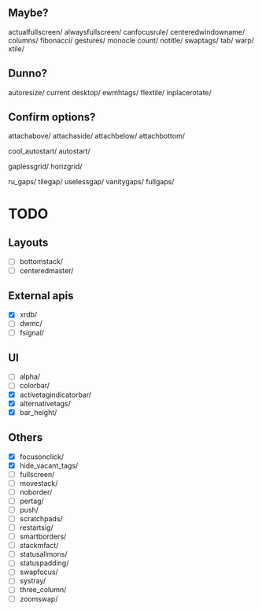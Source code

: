 ## Maybe?
actualfullscreen/
alwaysfullscreen/
canfocusrule/
centeredwindowname/
columns/
fibonacci/
gestures/
monocle count/
notitle/
swaptags/
tab/
warp/
xtile/

## Dunno?
autoresize/
current desktop/
ewmhtags/
flextile/
inplacerotate/

## Confirm options?
attachabove/
attachaside/
attachbelow/
attachbottom/

cool_autostart/
autostart/

gaplessgrid/
horizgrid/

ru_gaps/
tilegap/
uselessgap/
vanitygaps/
fullgaps/


# TODO
## Layouts
  - [ ] bottomstack/
  - [ ] centeredmaster/
## External apis
  - [X] xrdb/
  - [ ] dwmc/
  - [ ] fsignal/
## UI
  - [ ] alpha/
  - [ ] colorbar/
  - [X] activetagindicatorbar/
  - [X] alternativetags/
  - [X] bar_height/
## Others
  - [X] focusonclick/
  - [X] hide_vacant_tags/
  - [ ] fullscreen/
  - [ ] movestack/
  - [ ] noborder/
  - [ ] pertag/
  - [ ] push/
  - [ ] scratchpads/
  - [ ] restartsig/
  - [ ] smartborders/
  - [ ] stackmfact/
  - [ ] statusallmons/
  - [ ] statuspadding/
  - [ ] swapfocus/
  - [ ] systray/
  - [ ] three_column/
  - [ ] zoomswap/
